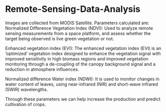 # Remote-Sensing-Data-Analysis
Images are collected from MODIS Satellite.
Parameters calculated are:
Normalized Difference Vegetation Index (NDVI):
Used to analyze remote sensing measurements from a space platform, and assess whether the target being observed is live green vegetation or not.

Enhanced vegetation index (EVI):
The enhanced vegetation index (EVI) is an ‘optimized’ vegetation index designed to enhance the vegetation signal with improved sensitivity in high biomass regions and improved vegetation monitoring through a de-coupling of the canopy background signal and a reduction in atmosphere influences.

Normalized difference Water index (NDWI):
It is used to monitor changes in water content of leaves, using near-infrared (NIR) and short-wave infrared (SWIR) wavelengths.

Through these parameters we can help increase the production and predict cultivation of crops.
